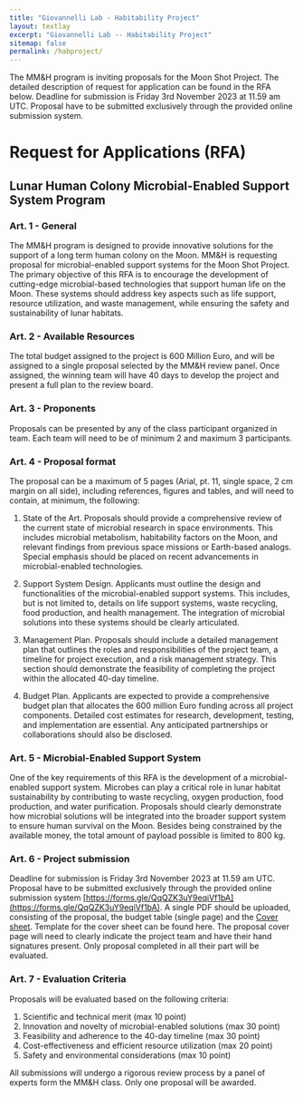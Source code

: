 ```yaml
---
title: "Giovannelli Lab - Habitability Project"
layout: textlay
excerpt: "Giovannelli Lab -- Habitability Project"
sitemap: false
permalink: /habproject/
---
```


The MM&H program is inviting proposals for the Moon Shot Project. The detailed description of request for application can be found in the RFA below. Deadline for submission is Friday 3rd November 2023 at 11.59 am UTC. Proposal have to be submitted exclusively through the provided online submission system.

# Request for Applications (RFA)
## Lunar Human Colony Microbial-Enabled Support System Program

### Art. 1 - General
The MM&H program is designed to provide innovative solutions for the support of a long term human colony on the Moon. MM&H is requesting proposal for microbial-enabled support systems for the Moon Shot Project. The primary objective of this RFA is to encourage the development of cutting-edge microbial-based technologies that support human life on the Moon. These systems should address key aspects such as life support, resource utilization, and waste management, while ensuring the safety and sustainability of lunar habitats.

### Art. 2 - Available Resources
The total budget assigned to the project is 600 Million Euro, and will be assigned to a single proposal selected by the MM&H review panel. Once assigned, the winning team will have 40 days to develop the project and present a full plan to the review board.

### Art. 3 - Proponents
Proposals can be presented by any of the class participant organized in team. Each team will need to be of minimum 2 and maximum 3 participants.

### Art. 4 - Proposal format
The proposal can be a maximum of 5 pages (Arial, pt. 11, single space, 2 cm margin on all side), including references, figures and tables, and will need to contain, at minimum, the following:

 1. State of the Art. Proposals should provide a comprehensive review of the current state of microbial research in space environments. This includes microbial metabolism, habitability factors on the Moon, and relevant findings from previous space missions or Earth-based analogs. Special emphasis should be placed on recent advancements in microbial-enabled technologies.

 2. Support System Design. Applicants must outline the design and functionalities of the microbial-enabled support systems. This includes, but is not limited to, details on life support systems, waste recycling, food production, and health management. The integration of microbial solutions into these systems should be clearly articulated.

 3. Management Plan. Proposals should include a detailed management plan that outlines the roles and responsibilities of the project team, a timeline for project execution, and a risk management strategy. This section should demonstrate the feasibility of completing the project within the allocated 40-day timeline.

 4. Budget Plan. Applicants are expected to provide a comprehensive budget plan that allocates the 600 million Euro funding across all project components. Detailed cost estimates for research, development, testing, and implementation are essential. Any anticipated partnerships or collaborations should also be disclosed.

### Art. 5 - Microbial-Enabled Support System
One of the key requirements of this RFA is the development of a microbial-enabled support system. Microbes can play a critical role in lunar habitat sustainability by contributing to waste recycling, oxygen production, food production, and water purification. Proposals should clearly demonstrate how microbial solutions will be integrated into the broader support system to ensure human survival on the Moon. Besides being constrained by the available money, the total amount of payload possible is limited to 800 kg.

### Art. 6 - Project submission
Deadline for submission is Friday 3rd November 2023 at 11.59 am UTC. Proposal have to be submitted exclusively through the provided online submission system [https://forms.gle/QqQZK3uY9eqiVf1bA](https://forms.gle/QqQZK3uY9eqiVf1bA). A single PDF should be uploaded, consisting of the proposal, the budget table (single page) and the [Cover sheet](https://docs.google.com/document/d/10OT9Ae_VluF1IEYx3gc76bAZQyZixiIOZ-8ckxyDN5E/edit?usp=sharing). Template for the cover sheet can be found here. The proposal cover page will need to clearly indicate the project team and have their hand signatures present. Only proposal completed in all their part will be evaluated.

### Art. 7 - Evaluation Criteria
Proposals will be evaluated based on the following criteria:
 1. Scientific and technical merit (max 10 point)
 2. Innovation and novelty of microbial-enabled solutions (max 30 point)
 3. Feasibility and adherence to the 40-day timeline (max 30 point)
 4. Cost-effectiveness and efficient resource utilization (max 20 point)
 5. Safety and environmental considerations (max 10 point)

All submissions will undergo a rigorous review process by a panel of experts form the MM&H class. Only one proposal will be awarded.
